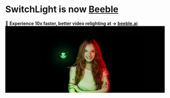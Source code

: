 # SwitchLight is now [Beeble](https://beeble.ai)
🚀 **Experience 10x faster, better video relighting at → [beeble.ai](https://beeble.ai)**  
![Beeble Banner](./banner.webp)

